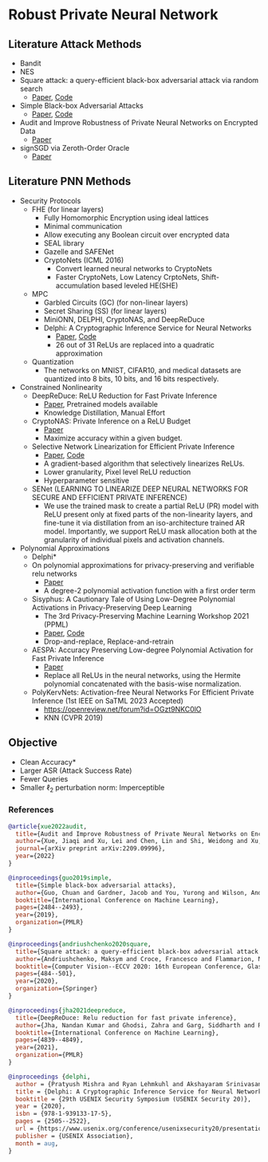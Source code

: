 # Robust Private Neural Network

## Literature Attack Methods
- Bandit
- NES
- Square attack: a query-efficient black-box adversarial attack via random search
  - [Paper](https://arxiv.org/abs/1912.00049), [Code](https://github.com/max-andr/square-attack)
- Simple Black-box Adversarial Attacks
  - [Paper](https://arxiv.org/abs/1905.07121), [Code](https://github.com/cg563/simple-blackbox-attack)
- Audit and Improve Robustness of Private Neural Networks on Encrypted Data
  - [Paper](https://arxiv.org/abs/2209.09996)
- signSGD via Zeroth-Order Oracle
  - [Paper](https://openreview.net/forum?id=BJe-DsC5Fm)

## Literature PNN Methods
- Security Protocols
  - FHE (for linear layers)
    - Fully Homomorphic Encryption using ideal lattices
    - Minimal communication
    - Allow executing any Boolean circuit over encrypted data
    - SEAL library
    - Gazelle and SAFENet
    - CryptoNets (ICML 2016)
      - Convert learned neural networks to CryptoNets
      - Faster CryptoNets, Low Latency CrptoNets, Shift-accumulation based leveled HE(SHE) 
  - MPC
    - Garbled Circuits (GC) (for non-linear layers)
    - Secret Sharing (SS) (for linear layers)
    - MiniONN, DELPHI, CryptoNAS, and DeepReDuce
    - Delphi: A Cryptographic Inference Service for Neural Networks
      - [Paper](https://www.usenix.org/conference/usenixsecurity20/presentation/mishra), [Code](https://github.com/mc2-project/delphi)
      - 26 out of 31 ReLUs are replaced into a quadratic approximation
  - Quantization
    - The networks on MNIST, CIFAR10, and medical datasets are quantized into 8 bits, 10 bits, and 16 bits respectively.
- Constrained Nonlinearity
  - DeepReDuce: ReLU Reduction for Fast Private Inference
    - [Paper](https://arxiv.org/abs/2103.01396), Pretrained models available
    - Knowledge Distillation, Manual Effort
  - CryptoNAS: Private Inference on a ReLU Budget
    - [Paper](https://arxiv.org/abs/2006.08733)
    - Maximize accuracy within a given budget.
  - Selective Network Linearization for Efficient Private Inference
    - [Paper](https://proceedings.mlr.press/v162/cho22a.html), [Code](https://github.com/NYU-DICE-Lab/selective_network_linearization)
    - A gradient-based algorithm that selectively linearizes ReLUs.
    - Lower granularity, Pixel level ReLU reduction
    - Hyperparameter sensitive
  - SENet (LEARNING TO LINEARIZE DEEP NEURAL NETWORKS FOR SECURE AND EFFICIENT PRIVATE INFERENCE)
    - We use the trained mask to create a partial ReLU (PR) model with ReLU present only at fixed parts of the non-linearity layers, and fine-tune it via distillation from an iso-architecture trained AR model. Importantly, we support ReLU mask allocation both at the granularity of individual pixels and activation channels.
- Polynomial Approximations
  - Delphi*
  - On polynomial approximations for privacy-preserving and verifiable relu networks
    - [Paper](https://arxiv.org/pdf/2011.05530.pdf)
    - A degree-2 polynomial activation function with a first order term
  - Sisyphus: A Cautionary Tale of Using Low-Degree Polynomial Activations in Privacy-Preserving Deep Learning
    - The 3rd Privacy-Preserving Machine Learning Workshop 2021 (PPML)
    - [Paper](https://arxiv.org/pdf/2107.12342.pdf), [Code](https://github.com/kvgarimella/sisyphus-ppml)
    - Drop-and-replace, Replace-and-retrain
  - AESPA: Accuracy Preserving Low-degree Polynomial Activation for Fast Private Inference
    - [Paper](https://arxiv.org/pdf/2201.06699.pdf)
    - Replace all ReLUs in the neural networks, using the Hermite polynomial concatenated with the basis-wise normalization.
  - PolyKervNets: Activation-free Neural Networks For Efficient Private Inference (1st IEEE on SaTML 2023 Accepted)
    - https://openreview.net/forum?id=OGzt9NKC0lO
    - KNN (CVPR 2019)

## Objective
- Clean Accuracy*
- Larger ASR (Attack Success Rate)
- Fewer Queries
- Smaller $\ell_2$ perturbation norm: Imperceptible

### References
```bib
@article{xue2022audit,
  title={Audit and Improve Robustness of Private Neural Networks on Encrypted Data},
  author={Xue, Jiaqi and Xu, Lei and Chen, Lin and Shi, Weidong and Xu, Kaidi and Lou, Qian},
  journal={arXiv preprint arXiv:2209.09996},
  year={2022}
}

@inproceedings{guo2019simple,
  title={Simple black-box adversarial attacks},
  author={Guo, Chuan and Gardner, Jacob and You, Yurong and Wilson, Andrew Gordon and Weinberger, Kilian},
  booktitle={International Conference on Machine Learning},
  pages={2484--2493},
  year={2019},
  organization={PMLR}
}

@inproceedings{andriushchenko2020square,
  title={Square attack: a query-efficient black-box adversarial attack via random search},
  author={Andriushchenko, Maksym and Croce, Francesco and Flammarion, Nicolas and Hein, Matthias},
  booktitle={Computer Vision--ECCV 2020: 16th European Conference, Glasgow, UK, August 23--28, 2020, Proceedings, Part XXIII},
  pages={484--501},
  year={2020},
  organization={Springer}
}

@inproceedings{jha2021deepreduce,
  title={DeepReDuce: Relu reduction for fast private inference},
  author={Jha, Nandan Kumar and Ghodsi, Zahra and Garg, Siddharth and Reagen, Brandon},
  booktitle={International Conference on Machine Learning},
  pages={4839--4849},
  year={2021},
  organization={PMLR}
}

@inproceedings {delphi,
  author = {Pratyush Mishra and Ryan Lehmkuhl and Akshayaram Srinivasan and Wenting Zheng and Raluca Ada Popa},
  title = {Delphi: A Cryptographic Inference Service for Neural Networks},
  booktitle = {29th USENIX Security Symposium (USENIX Security 20)},
  year = {2020},
  isbn = {978-1-939133-17-5},
  pages = {2505--2522},
  url = {https://www.usenix.org/conference/usenixsecurity20/presentation/mishra},
  publisher = {USENIX Association},
  month = aug,
}
```
